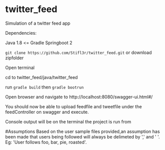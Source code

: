 # twitter_feed
Simulation of a twitter feed app

Dependencies:

Java 1.8 <=
Gradle
Springboot 2


```git clone https://github.com/Stifl3r/twitter_feed.git```
 or download zipfolder

Open terminal

cd to twitter_feed/java/twitter_feed

run ```gradle build```
then ```gradle bootrun```

Open browser and navigate to http://localhost:8080/swagger-ui.html#/

You should now be able to upload feedfile and tweetfile under the feedController on swagger and execute.

Console output will be on the terminal the project is run from

#Assumptions 
Based on the user sample files provided,an assumption has been made that users being followed will always be delimeted by ',' and ' '. Eg: 'User follows foo, bar, pie, roasted'.


